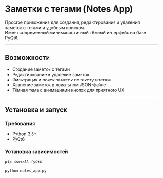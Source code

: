 # Заметки с тегами (Notes App)

Простое приложение для создания, редактирования и удаления заметок с тегами и удобным поиском.  
Имеет современный минималистичный тёмный интерфейс на базе PyQt6.

---

## Возможности

- Создание заметок с тегами
- Редактирование и удаление заметок
- Фильтрация и поиск заметок по тексту и тегам
- Хранение заметок в локальном JSON-файле
- Тёмная тема с анимациями кнопок для приятного UX

---

## Установка и запуск

### Требования

- Python 3.8+
- PyQt6

### Установка зависимостей

```bash
pip install PyQt6
```

```bash
python notes_app.py
```